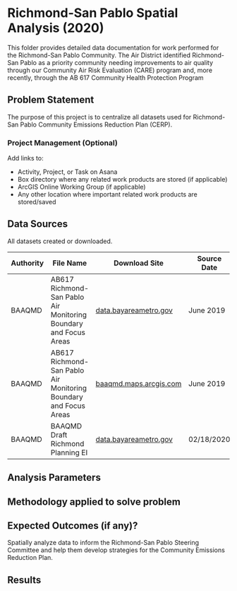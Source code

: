 # Richmond-San Pablo Spatial Analysis (2020)

This folder provides detailed data documentation for work performed for the Richmond-San Pablo Community. The Air District identified Richmond-San Pablo as a priority community needing improvements to air quality through our Community Air Risk Evaluation (CARE) program and, more recently, through the AB 617 Community Health Protection Program 

## Problem Statement

The purpose of this project is to centralize all datasets used for Richmond-San Pablo Community Emissions Reduction Plan (CERP). 

### Project Management (Optional)

Add links to:
- Activity, Project, or Task on Asana 
- Box directory where any related work products are stored (if applicable) 
- ArcGIS Online Working Group (if applicable) 
- Any other location where important related work products are stored/saved 

## Data Sources

All datasets created or downloaded.


| __Authority__ | __File Name__ | __Download Site__ | __Source Date__ |
|-------------|------------|------------|------------|
| BAAQMD         | AB617 Richmond-San Pablo Air Monitoring Boundary and Focus Areas | [data.bayareametro.gov](https://data.bayareametro.gov/Environment/AB617-Richmond-San-Pablo-Community-Boundary-and-Fo/mqvs-ie9t)    | June 2019     |
| BAAQMD         | AB617 Richmond-San Pablo Air Monitoring Boundary and Focus Areas | [baaqmd.maps.arcgis.com](https://baaqmd.maps.arcgis.com/home/webmap/viewer.html?useExisting=1&layers=4bf66f78890c481290a68b82da8a684d)     | June 2019     |
| BAAQMD         | BAAQMD Draft Richmond Planning EI | [data.bayareametro.gov](<insert link>)     | 02/18/2020     |


## Analysis Parameters


## Methodology applied to solve problem


## Expected Outcomes (if any)?

Spatially analyze data to inform the Richmond-San Pablo Steering Committee and help them develop strategies for the Community Emissions Reduction Plan. 

## Results


